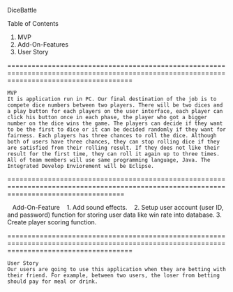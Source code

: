 DiceBattle

Table of Contents 

1. MVP
2. Add-On-Features
3. User Story

===========================================================================================================================================

    MVP
    It is application run in PC. Our final destination of the job is to compete dice numbers between two players. There will be two dices and a play button for each players on the user interface, each player can click his button once in each phase, the player who got a bigger number on the dice wins the game. The players can decide if they want to be the first to dice or it can be decided randomly if they want for fairness. Each players has three chances to roll the dice. Although both of users have three chances, they can stop rolling dice if they are satisfied from their rolling result. If they does not like their result for the first time, they can roll it again up to three times. All of team members will use same programming language, Java. The Integrated Develop Enviorement will be Eclipse. 
    
=========================================================================================================================================

    Add-On-Feature
    1. Add sound effects.
    2. Setup user account (user ID, and password) function for storing user data like win rate into database.
    3. Create player scoring function.
  
===========================================================================================================================================

    User Story
    Our users are going to use this application when they are betting with their friend. For example, between two users, the loser from betting should pay for meal or drink.
    
    
